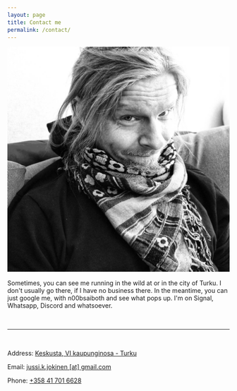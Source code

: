 ```yaml
---
layout: page
title: Contact me
permalink: /contact/
---
```


![Jussi Jokinen](/assets/images/mugshot.jpeg "Jussi Jokinen")

Sometimes, you can see me running in the wild at or in the city of Turku. I don't usually go there, if I have no business there. In the meantime, you can just google me, with n00bsaiboth and see what pops up. I'm on Signal, Whatsapp, Discord and whatsoever.

<br />

---

<br />

Address: [Keskusta, VI kaupunginosa - Turku](https://goo.gl/maps/vZJdDcRmEmEXZ32f6)

Email: [jussi.k.jokinen [at] gmail.com](mailto:jussi.k.jokinen[at]gmail.com)

Phone: [+358 41 701 6628](tel:+358417016628.)
